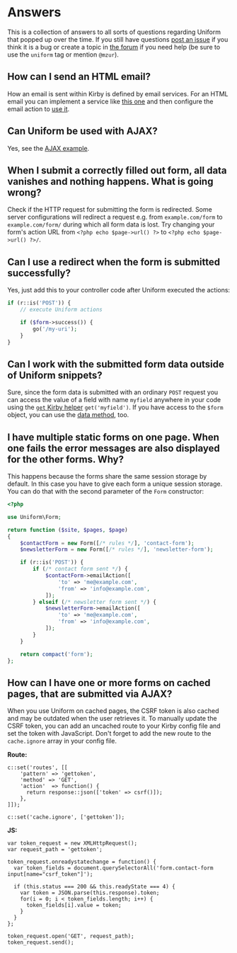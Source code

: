 # Answers

This is a collection of answers to all sorts of questions regarding Uniform that popped up over the time. If you still have questions [post an issue](https://github.com/mzur/kirby-uniform/issues) if you think it is a bug or create a topic in [the forum](https://forum.getkirby.com/) if you need help (be sure to use the `uniform` tag or mention `@mzur`).

## How can I send an HTML email?

How an email is sent within Kirby is defined by email services. For an HTML email you can implement a service like [this one](https://github.com/mzur/kirby-uniform/issues/7#issuecomment-68592134) and then configure the email action to [use it](actions/email#service).

## Can Uniform be used with AJAX?

Yes, see the [AJAX example](examples/ajax).

## When I submit a correctly filled out form, all data vanishes and nothing happens. What is going wrong?

Check if the HTTP request for submitting the form is redirected. Some server configurations will redirect a request e.g. from `example.com/form` to `example.com/form/` during which all form data is lost. Try changing your form's action URL from `<?php echo $page->url() ?>` to `<?php echo $page->url() ?>/`.

## Can I use a redirect when the form is submitted successfully?

Yes, just add this to your controller code after Uniform executed the actions:

```php
if (r::is('POST')) {
    // execute Uniform actions

    if ($form->success()) {
        go('/my-uri');
    }
}
```

## Can I work with the submitted form data outside of Uniform snippets?

Sure, since the form data is submitted with an ordinary `POST` request you can access the value of a field with name `myfield` anywhere in your code using the [`get` Kirby helper](https://getkirby.com/docs/cheatsheet/helpers/get) `get('myfield')`. If you have access to the `$form` object, you can use the [data method](methods#datakey-value), too.

## I have multiple static forms on one page. When one fails the error messages are also displayed for the other forms. Why?

This happens because the forms share the same session storage by default. In this case you have to give each form a unique session storage. You can do that with the second parameter of the `Form` constructor:

```php
<?php

use Uniform\Form;

return function ($site, $pages, $page)
{
    $contactForm = new Form([/* rules */], 'contact-form');
    $newsletterForm = new Form([/* rules */], 'newsletter-form');

    if (r::is('POST')) {
        if (/* contact form sent */) {
            $contactForm->emailAction([
                'to' => 'me@example.com',
                'from' => 'info@example.com',
            ]);
        } elseif (/* newsletter form sent */) {
            $newsletterForm->emailAction([
                'to' => 'me@example.com',
                'from' => 'info@example.com',
            ]);
        }
    }

    return compact('form');
};
```

## How can I have one or more forms on cached pages, that are submitted via AJAX?

When you use Uniform on cached pages, the CSRF token is also cached and may be outdated when the user retrieves it. To manually update the CSRF token, you can add an uncached route to your Kirby config file and set the token with JavaScript. Don't forget to add the new route to the `cache.ignore` array in your config file.

**Route:**
```
c::set('routes', [[
    'pattern' => 'gettoken',
    'method' => 'GET',
    'action'  => function() {
      return response::json(['token' => csrf()]);
    },
]]);

c::set('cache.ignore', ['gettoken']);
```

**JS:**
```
var token_request = new XMLHttpRequest();
var request_path = 'gettoken';

token_request.onreadystatechange = function() {
  var token_fields = document.querySelectorAll('form.contact-form input[name="csrf_token"]');

  if (this.status === 200 && this.readyState === 4) {
    var token = JSON.parse(this.response).token;
    for(i = 0; i < token_fields.length; i++) {
      token_fields[i].value = token;
    }
  }
};

token_request.open('GET', request_path);
token_request.send();
```
